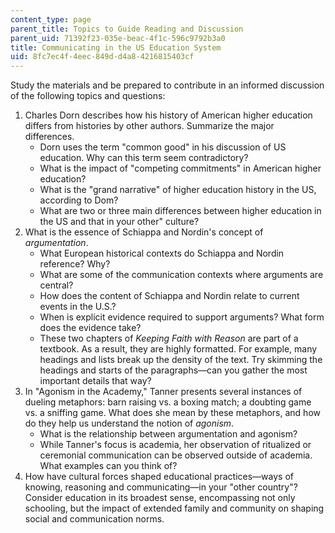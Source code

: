 ```yaml
---
content_type: page
parent_title: Topics to Guide Reading and Discussion
parent_uid: 71392f23-035e-beac-4f1c-596c9792b3a0
title: Communicating in the US Education System
uid: 8fc7ec4f-4eec-849d-d4a8-4216815403cf
---
```


Study the materials and be prepared to contribute in an informed discussion of the following topics and questions:

1.  Charles Dorn describes how his history of American higher education differs from histories by other authors. Summarize the major differences.
    *   Dorn uses the term "common good" in his discussion of US education. Why can this term seem contradictory?
    *   What is the impact of "competing commitments" in American higher education?
    *   What is the "grand narrative" of higher education history in the US, according to Dom?
    *   What are two or three main differences between higher education in the US and that in your other" culture?
2.  What is the essence of Schiappa and Nordin's concept of _argumentation_.
    *   What European historical contexts do Schiappa and Nordin reference? Why?
    *   What are some of the communication contexts where arguments are central?
    *   How does the content of Schiappa and Nordin relate to current events in the U.S.?
    *   When is explicit evidence required to support arguments? What form does the evidence take?
    *   These two chapters of _Keeping Faith with Reason_ are part of a textbook. As a result, they are highly formatted. For example, many headings and lists break up the density of the text. Try skimming the headings and starts of the paragraphs—can you gather the most important details that way?
3.  In "Agonism in the Academy," Tanner presents several instances of dueling metaphors: barn raising vs. a boxing match; a doubting game vs. a sniffing game. What does she mean by these metaphors, and how do they help us understand the notion of _agonism_.
    *   What is the relationship between argumentation and agonism?
    *   While Tanner's focus is academia, her observation of ritualized or ceremonial communication can be observed outside of academia. What examples can you think of?
4.  How have cultural forces shaped educational practices—ways of knowing, reasoning and communicating—in your "other country"? Consider education in its broadest sense, encompassing not only schooling, but the impact of extended family and community on shaping social and communication norms.